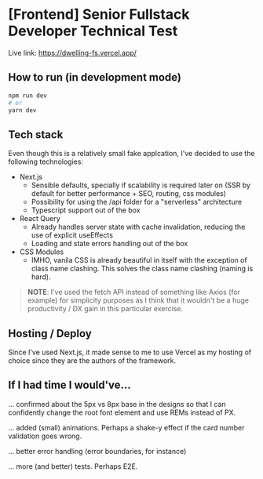 # [Frontend] Senior Fullstack Developer Technical Test

Live link: https://dwelling-fs.vercel.app/

## How to run (in development mode)

```bash
npm run dev
# or
yarn dev
```

## Tech stack

Even though this is a relatively small fake applcation, I've decided to use the following technologies:

- Next.js
  - Sensible defaults, specially if scalability is required later on (SSR by default for better performance + SEO, routing, css modules)
  - Possibility for using the /api folder for a "serverless" architecture
  - Typescript support out of the box
- React Query
  - Already handles server state with cache invalidation, reducing the use of explicit useEffects
  - Loading and state errors handling out of the box
- CSS Modules
  - IMHO, vanila CSS is already beautiful in itself with the exception of class name clashing. This solves the class name clashing (naming is hard).

> **NOTE**: I've used the fetch API instead of something like Axios (for example) for simplicity purposes as I think that it wouldn't be a huge productivity / DX gain in this particular exercise.

## Hosting / Deploy

Since I've used Next.js, it made sense to me to use Vercel as my hosting of choice since they are the authors of the framework.

## If I had time I would've...

... confirmed about the 5px vs 8px base in the designs so that I can confidently change the root font element and use REMs instead of PX.

... added (small) animations. Perhaps a shake-y effect if the card number validation goes wrong.

... better error handling (error boundaries, for instance)

... more (and better) tests. Perhaps E2E.
